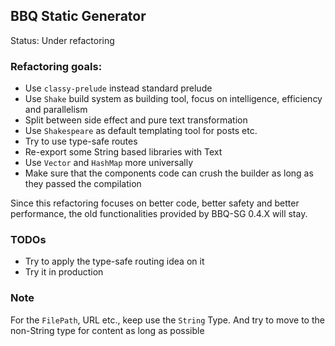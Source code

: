 BBQ Static Generator
------

Status: Under refactoring

### Refactoring goals:

* Use `classy-prelude` instead standard prelude
* Use `Shake` build system as building tool, focus on intelligence, efficiency and parallelism
* Split between side effect and pure text transformation
* Use `Shakespeare` as default templating tool for posts etc.
* Try to use type-safe routes
* Re-export some String based libraries with Text
* Use `Vector` and `HashMap` more universally
* Make sure that the components code can crush the builder as long as they passed the compilation

Since this refactoring focuses on better code, better safety and better performance, the old functionalities provided by BBQ-SG 0.4.X will stay.



### TODOs
* Try to apply the type-safe routing idea on it
* Try it in production


### Note
For the `FilePath`, URL etc., keep use the `String` Type. And try to move to the non-String type for content as long as possible
